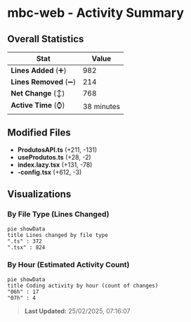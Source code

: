 # mbc-web - Activity Summary 

## Overall Statistics

| Stat                   | Value                                                             |
| ---------------------- | ----------------------------------------------------------------- |
| **Lines Added** (➕)   | 982                                          |
| **Lines Removed** (➖) | 214                                        |
| **Net Change** (↕)    | 768                |
| **Active Time** (⌚)   | 38 minutes |


## Modified Files
- **ProdutosAPI.ts** (+211, -131)
- **useProdutos.ts** (+28, -2)
- **index.lazy.tsx** (+131, -78)
- **-config.tsx** (+612, -3)

## Visualizations

### By File Type (Lines Changed)

```mermaid
pie showData
title Lines changed by file type
".ts" : 372
".tsx" : 824
```

### By Hour (Estimated Activity Count)

```mermaid
pie showData
title Coding activity by hour (count of changes)
"06h" : 17
"07h" : 4
```


> **Last Updated:** 25/02/2025, 07:16:07